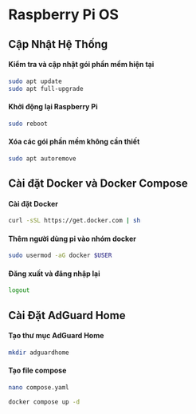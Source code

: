 # Raspberry Pi OS

## Cập Nhật Hệ Thống
#### Kiểm tra và cập nhật gói phần mềm hiện tại
```bash
sudo apt update
sudo apt full-upgrade
```

#### Khởi động lại Raspberry Pi
```bash
sudo reboot
```

#### Xóa các gói phần mềm không cần thiết
```bash
sudo apt autoremove
```

## Cài đặt Docker và Docker Compose
#### Cài đặt Docker
```bash
curl -sSL https://get.docker.com | sh
```
#### Thêm người dùng pi vào nhóm docker
```bash
sudo usermod -aG docker $USER
```
#### Đăng xuất và đăng nhập lại
```bash
logout
```

## Cài Đặt AdGuard Home
#### Tạo thư mục AdGuard Home
```bash
mkdir adguardhome
```
#### Tạo file compose
```bash
nano compose.yaml
```

```bash
docker compose up -d
```
